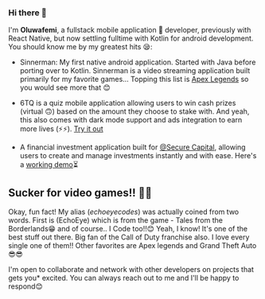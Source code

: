 ### Hi there 👋

I'm **Oluwafemi**, a fullstack mobile application 📱 developer, previously with React Native, but now settling fulltime with Kotlin for android development. You should know me by my greatest hits 😪:
- Sinnerman: My first native android application. Started with Java before porting over to Kotlin. Sinnerman is a video streaming application built primarily for my favorite games... Topping this list is [Apex Legends](https://www.ea.com/games/apex-legends) so you would see more that 😊

- 6TQ is a quiz mobile application allowing users to win cash prizes (virtual 🙃) based on the amount they choose to stake with. And yeah, this also comes with dark mode support and ads integration to earn more lives (⚡⚡). [Try it out](https://drive.google.com/file/d/1t-iUzfOWONnHo4EGGquaF8VC72O8o303/view?usp=sharing)

- A financial investment application built for [@Secure Capital](https://www.securecapitallimited.com), allowing users to create and manage investments instantly and with ease. Here's a [working demo](https://drive.google.com/file/d/1Sk15juw9Zffwy0aDlSByeioP-ZwEwF4s/view?usp=drivesdk)⏳

## Sucker for video games!! 😬😬
Okay,  fun fact! My alias (*echoeyecodes*) was actually coined from two words. First is (EchoEye) which is from the game - Tales from the Borderlands😁 and of course.. I Code too!!😊 Yeah, I know! It's one of the best stuff out there. Big fan of the Call of Duty franchise also. I love every single one of them!! Other favorites are Apex legends and Grand Theft Auto😎😎

I'm open to collaborate and network with other developers on projects that gets you* excited. You can always reach out to me and I'll be happy to respond😊
